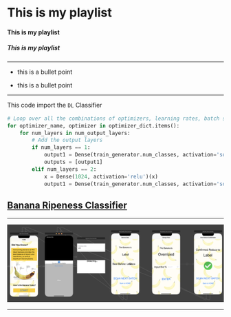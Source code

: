 # **This is my playlist**
#### This is my playlist
##### _This is my playlist_


---
- this is a bullet point
* this is a bullet point
---

This code import the `DL` Classifier

```python
# Loop over all the combinations of optimizers, learning rates, batch sizes, and number of output layers
for optimizer_name, optimizer in optimizer_dict.items():
    for num_layers in num_output_layers:
        # Add the output layers
        if num_layers == 1:
            output1 = Dense(train_generator.num_classes, activation='softmax')(x)
            outputs = [output1]
        elif num_layers == 2:
            x = Dense(1024, activation='relu')(x)
            output1 = Dense(train_generator.num_classes, activation='softmax')(x)

```


## [Banana Ripeness Classifier](https://github.com/ktchan33GBC/Banana-Ripeness-Classifier/tree/main/Backend)
---

![Image Link](https://github.com/ktchan33GBC/Banana-Ripeness-Classifier/blob/main/Image/UX_customer_journey.png)

---
